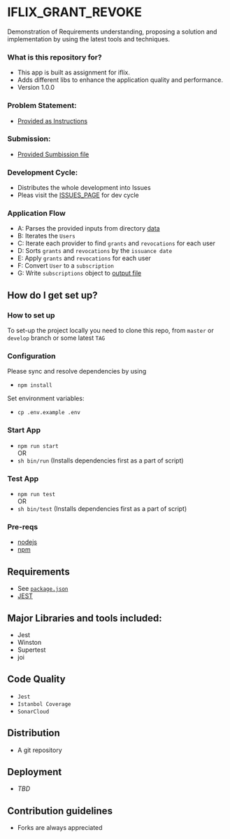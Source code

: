 # IFLIX_GRANT_REVOKE #

Demonstration of Requirements understanding, proposing a solution and implementation by using the latest tools and techniques. 

### What is this repository for? ###

* This app is built as assignment for iflix. 
* Adds different libs to enhance the application quality and performance.
* Version 1.0.0

### Problem Statement:
- [Provided as Instructions](INSTRUCTIONS.md)

### Submission:
- [Provided Sumbission file](SUBMISSION.md)

### Development Cycle:
- Distributes the whole development into Issues
- Pleas visit the [ISSUES_PAGE](https://github.com/naeemark/iflix-grant-revoke/issues?q=is%3Aissue+is%3Aclosed) for dev cycle


### Application Flow ###

- A: Parses the provided inputs from directory [data](/data)
- B: Iterates the `Users`
- C: Iterate each provider to find `grants` and `revocations` for each user
- D: Sorts `grants` and `revocations` by the `issuance date`
- E: Apply `grants` and `revocations` for each user
- F: Convert `User` to a `subscription`
- G: Write `subscriptions` object to [output file](/output/result.json)

## How do I get set up? ##

### How to set up ###
To set-up the project locally you need to clone this repo, from `master` or `develop` branch or some latest `TAG`

### Configuration ###

Please sync and resolve dependencies by using
- `npm install`

Set environment variables:
- `cp .env.example .env`

### Start App
- `npm run start`    
    OR
- `sh bin/run` (Installs dependencies first as a part of script)

### Test App
- `npm run test`   
   OR
- `sh bin/test` (Installs dependencies first as a part of script)

### Pre-reqs

- [nodejs](https://nodejs.org)
- [npm](www.npmjs.com/‎)

## Requirements ##

- See [`package.json`](/package.json)
- [JEST](https://jestjs.io)


## Major Libraries and tools included: ##

- Jest
- Winston
- Supertest
- joi

## Code Quality ##

- `Jest`
- `Istanbol Coverage`
- `SonarCloud`

## Distribution ##
- A git repository

## Deployment ##
- _TBD_

## Contribution guidelines ##

- Forks are always appreciated

